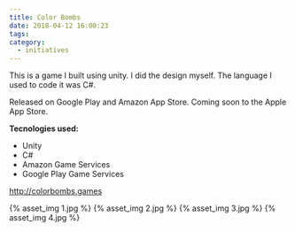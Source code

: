 ```yaml
---
title: Color Bombs
date: 2018-04-12 16:00:23
tags:
category:
  - initiatives
---
```

This is a game I built using unity. I did the design myself. The language I used to code it was C#.

Released on Google Play and Amazon App Store. Coming soon to the Apple App Store.

__Tecnologies used:__
* Unity
* C#
* Amazon Game Services
* Google Play Game Services

http://colorbombs.games

<!-- more -->

{% asset_img 1.jpg %} {% asset_img 2.jpg %} {% asset_img 3.jpg %} {% asset_img 4.jpg %}